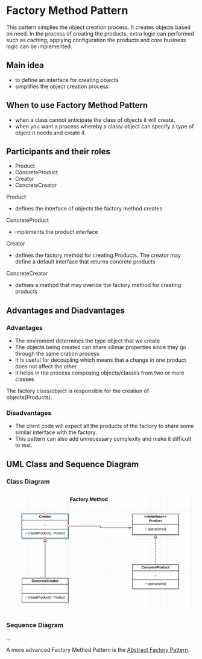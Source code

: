 # Factory Method Pattern

This pattern simplies the object creation process. It creates objects based on need. In the process of creating the products, extra logic can performed such as caching, applying configuration the products and core business logic can be implemented.


## Main idea
- to define an interface for creating objects
- simplifies the object creation process

## When to use Factory Method Pattern
- when a class cannot anticipate the class of objects it will create.
- when you want a process whereby a class/ object can specify a type of object it needs and create it.

## Participants and their roles
- Product
- ConcreteProduct
- Creator
- ConcreteCreator

Product
- defines the interface of objects the factory method creates

ConcreteProduct
- implements the product interface

Creator
- defines the factory method for creating Products. The creator may define a default interface that returns concrete products

ConcreteCreator
- defines a method that may overide the factory method for creating products


## Advantages and Diadvantages

### Advantages
- The enviroment determines the type object that we create
- The objects being created can share silimar properties since they go through the same cration process
- It is useful for decoupling which means that a change in one product does not affect the other
- It helps in the process composing objects/classes from two or more classes

The factory class/object is responsible for the creation of objects(Products).

### Disadvantages

- The client code will expect all the products of the factory to share some similar interface with the factory.
- This pattern can also add unnecessary complexity and make it difficult to test.
 

## UML Class and Sequence Diagram
### Class Diagram
![alt factoryMethodUml](./umls/FM_CL_UML.png)

### Sequence Diagram
...

A more advanced Factory Method Pattern is the [Abstract Factory Pattern](../Abstract_Factory_Pattern/README.md).






